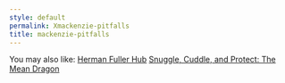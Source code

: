 ```yaml
---
style: default
permalink: Xmackenzie-pitfalls
title: mackenzie-pitfalls
---
```

You may also like:
[Herman Fuller Hub](http://scp-wiki.net/herman-fuller-hub)
[Snuggle, Cuddle, and Protect: The Mean Dragon](http://scp-wiki.net/snuggle-cuddle-and-protect-the-mean-dragon)